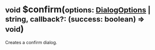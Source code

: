 # <small>void</small> $confirm(<small>options:&nbsp;[DialogOptions](/api/interfaces/DialogOptions.md) | string, callback?: (success: boolean) => void</small>)

Creates a confirm dialog.